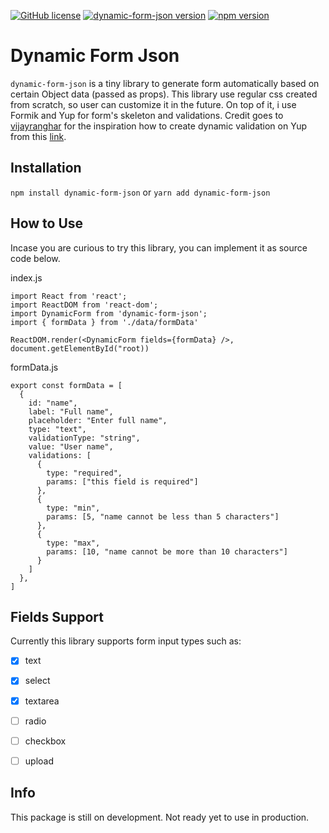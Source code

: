 [![GitHub license](https://img.shields.io/badge/license-MIT-blue.svg)](https://github.com/ridoansaleh/dynamic-form-json/blob/master/LICENSE) [![dynamic-form-json version](https://img.shields.io/badge/dynamic--form--json-v1.0.4-green)](https://www.npmjs.com/package/dynamic-form-json) [![npm version](https://img.shields.io/badge/npm-v12.6.0-green)](https://www.npmjs.com/package/dynamic-form-json)

# Dynamic Form Json

`dynamic-form-json` is a tiny library to generate form automatically based on certain Object data (passed as props). This library use regular css created from scratch, so user can customize it in the future. On top of it, i use Formik and Yup for form's skeleton and validations. Credit goes to [vijayranghar](https://github.com/vijayranghar) for the inspiration how to create dynamic validation on Yup from this [link](https://github.com/jquense/yup/issues/559).

## Installation

`npm install dynamic-form-json` or `yarn add dynamic-form-json`

## How to Use

Incase you are curious to try this library, you can implement it as source code below.

index.js

```
import React from 'react';
import ReactDOM from 'react-dom';
import DynamicForm from 'dynamic-form-json';
import { formData } from './data/formData'

ReactDOM.render(<DynamicForm fields={formData} />, document.getElementById("root))
```

formData.js

```
export const formData = [
  {
    id: "name",
    label: "Full name",
    placeholder: "Enter full name",
    type: "text",
    validationType: "string",
    value: "User name",
    validations: [
      {
        type: "required",
        params: ["this field is required"]
      },
      {
        type: "min",
        params: [5, "name cannot be less than 5 characters"]
      },
      {
        type: "max",
        params: [10, "name cannot be more than 10 characters"]
      }
    ]
  },
]
```

## Fields Support

Currently this library supports form input types such as:

- [x] text

- [x] select

- [x] textarea

- [ ] radio

- [ ] checkbox

- [ ] upload

## Info

This package is still on development. Not ready yet to use in production.
